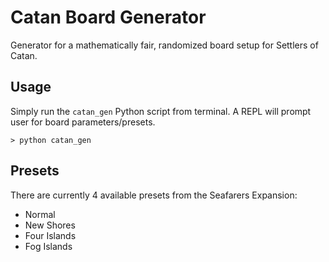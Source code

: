 # Catan Board Generator
Generator for a mathematically fair, randomized board setup for Settlers of Catan.

## Usage

Simply run the `catan_gen` Python script from terminal.  A REPL will prompt user for board parameters/presets.

`> python catan_gen`

## Presets

There are currently 4 available presets from the Seafarers Expansion:
- Normal
- New Shores
- Four Islands
- Fog Islands
